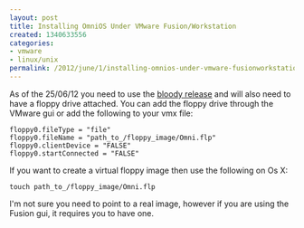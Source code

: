 ```yaml
---
layout: post
title: Installing OmniOS Under VMware Fusion/Workstation
created: 1340633556
categories:
- vmware
- linux/unix
permalink: /2012/june/1/installing-omnios-under-vmware-fusionworkstation/
---
```

As of the 25/06/12 you need to use the <a href="http://omnios.omniti.com/wiki.php/Installation">bloody release</a> and will also need to have a floppy drive attached. You can add the floppy drive through the VMware gui or add the following to your vmx file:

    floppy0.fileType = "file"
    floppy0.fileName = "path_to_/floppy_image/Omni.flp"
    floppy0.clientDevice = "FALSE"
    floppy0.startConnected = "FALSE"

If you want to create a virtual floppy image then use the following on Os X:

`touch path_to_/floppy_image/Omni.flp`

I'm not sure you need to point to a real image, however if you are using the Fusion gui, it requires you to have one.
